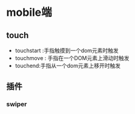 # mobile端

## touch

* touchstart :手指触摸到一个dom元素时触发
* touchmove : 手指在一个DOM元素上滑动时触发
* touchend:手指从一个dom元素上移开时触发

## 插件

### swiper

